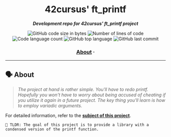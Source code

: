 <h1 align="center">
	42cursus' ft_printf
</h1>

<p align="center">
	<b><i>Development repo for 42cursus' ft_printf project</i></b><br>
</p>

<p align="center">
	<img alt="GitHub code size in bytes" src="https://img.shields.io/github/languages/code-size/tugberkcil/ft_printf?color=blueviolet" />
	<img alt="Number of lines of code" src="https://img.shields.io/tokei/lines/github/tugberkcil/ft_printf?color=blueviolet" />
	<img alt="Code language count" src="https://img.shields.io/github/languages/count/tugberkcil/ft_printf?color=blue" />
	<img alt="GitHub top language" src="https://img.shields.io/github/languages/top/tugberkcil/ft_printf?color=blue" />
	<img alt="GitHub last commit" src="https://img.shields.io/github/last-commit/tugberkcil/ft_printf?color=brightgreen" />
</p>

<h3 align="center">
	<a href="#%EF%B8%8F-about">About</a>
	<span> · </span>
	
</h3>

---

## 🗣️ About

> _The project at hand is rather simple. You'll have to redo printf. Hopefully you won't have to worry about being 
accused of cheating if you utilize it again in a future project. The key thing you'll learn is how to employ variadic arguments._

For detailed information, refer to the [**subject of this project**](https://github.com/appinha/42cursus/tree/master/_PDFs).

	🚀 TLDR: The goal of this project is to provide a library with a condensed version of the printf function.

